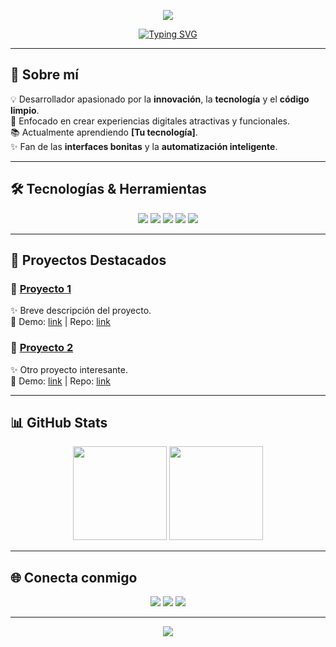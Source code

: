 <!-- Encabezado con efecto de ola -->
<p align="center">
  <img src="https://capsule-render.vercel.app/api?type=waving&color=0:1e3c72,100:2a5298&height=200&section=header&text=👋%20Hola!%20Soy%20[Tu%20Nombre]&fontSize=40&fontColor=ffffff&animation=fadeIn" />
</p>

<!-- Texto animado -->

<p align="center">
  <a href="https://git.io/typing-svg">
    <img src="https://readme-typing-svg.demolab.com?font=Fira+Code&weight=800&size=25&pause=1000&color=1E3C72&center=true&vCenter=true&width=600&lines=💻+Desarrollador+Fullstack;🚀+Apasionado+por+la+tecnología;🎨+Amante+del+diseño+UI%2FUX;🌎+Colaborador+Open+Source" alt="Typing SVG" />
  </a>
</p>



---

## 🚀 Sobre mí  

💡 Desarrollador apasionado por la **innovación**, la **tecnología** y el **código limpio**.  
🎯 Enfocado en crear experiencias digitales atractivas y funcionales.  
📚 Actualmente aprendiendo **[Tu tecnología]**.  
✨ Fan de las **interfaces bonitas** y la **automatización inteligente**.  

---

## 🛠️ Tecnologías & Herramientas  

<p align="center">
  <img src="https://img.shields.io/badge/Code-JavaScript-2a5298?style=for-the-badge&logo=javascript&logoColor=yellow" />
  <img src="https://img.shields.io/badge/Code-Python-1e3c72?style=for-the-badge&logo=python&logoColor=white" />
  <img src="https://img.shields.io/badge/Framework-React-1DA1F2?style=for-the-badge&logo=react&logoColor=white" />
  <img src="https://img.shields.io/badge/DB-PostgreSQL-2a5298?style=for-the-badge&logo=postgresql&logoColor=white" />
  <img src="https://img.shields.io/badge/Cloud-AWS-1e3c72?style=for-the-badge&logo=amazonaws&logoColor=FF9900" />
</p>

---

## 📌 Proyectos Destacados  

### 🔹 [Proyecto 1](#)  
✨ Breve descripción del proyecto.  
🔗 Demo: [link](#) | Repo: [link](#)  

### 🔹 [Proyecto 2](#)  
✨ Otro proyecto interesante.  
🔗 Demo: [link](#) | Repo: [link](#)  

---

## 📊 GitHub Stats  

<p align="center">
  <img src="https://github-readme-stats.vercel.app/api?username=TU_USUARIO&show_icons=true&theme=tokyonight&title_color=2a5298&icon_color=1e3c72&text_color=ffffff&bg_color=0d1117" height="150" />
  <img src="https://github-readme-streak-stats.herokuapp.com/?user=TU_USUARIO&theme=tokyonight&ring=2a5298&fire=1e3c72&currStreakLabel=ffffff" height="150" />
</p>

---

## 🌐 Conecta conmigo  

<p align="center">
  <a href="mailto:tuemail@ejemplo.com"><img src="https://img.shields.io/badge/Email-1e3c72?style=for-the-badge&logo=gmail&logoColor=white"/></a>
  <a href="https://linkedin.com/in/tuusuario"><img src="https://img.shields.io/badge/LinkedIn-2a5298?style=for-the-badge&logo=linkedin&logoColor=white"/></a>
  <a href="https://twitter.com/tuusuario"><img src="https://img.shields.io/badge/Twitter-1DA1F2?style=for-the-badge&logo=twitter&logoColor=white"/></a>
</p>

---

<!-- Footer con efecto de ola -->
<p align="center">
  <img src="https://capsule-render.vercel.app/api?type=waving&color=0:1e3c72,100:2a5298&height=100&section=footer"/>
</p>
